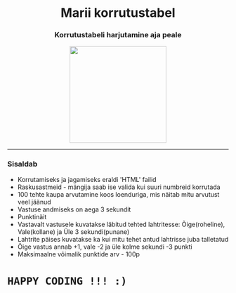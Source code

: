 <h1 align="center">
    <strong>Marii korrutustabel</strong>
</h1>
<h3 align="center">
    <p>Korrutustabeli harjutamine aja peale</p>
</h3>

<p align="center"><img src="https://user-images.githubusercontent.com/34022590/116037981-83f02200-a671-11eb-874b-c48e2b2531a8.png" width="220px"></p>

<hr>

### Sisaldab
* Korrutamiseks ja jagamiseks eraldi 'HTML' failid
* Raskusastmeid - mängija saab ise valida kui suuri numbreid korrutada
* 100 tehte kaupa arvutamine koos loenduriga, mis näitab mitu arvutust veel jäänud
* Vastuse andmiseks on aega 3 sekundit
* Punktinäit
* Vastavalt vastusele kuvatakse läbitud tehted lahtritesse: Õige(roheline), Vale(kollane) ja Üle 3 sekundi(punane)
* Lahtrite päises kuvatakse ka kui mitu tehet antud lahtrisse juba talletatud
* Õige vastus annab +1, vale -2 ja üle kolme sekundi -3 punkti
* Maksimaalne võimalik punktide arv - 100p

# `HAPPY CODING !!! :)`
